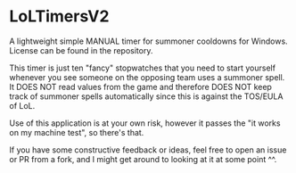 # LoLTimersV2
A lightweight simple MANUAL timer for summoner cooldowns for Windows.
License can be found in the repository.

This timer is just ten "fancy" stopwatches that you need to start yourself whenever you see someone on the opposing team uses a summoner spell.
It DOES NOT read values from the game and therefore DOES NOT keep track of summoner spells automatically since this is against the TOS/EULA of LoL.

Use of this application is at your own risk, however it passes the "it works on my machine test", so there's that.

If you have some constructive feedback or ideas, feel free to open an issue or PR from a fork, and I might get around to looking at it at some point ^^.